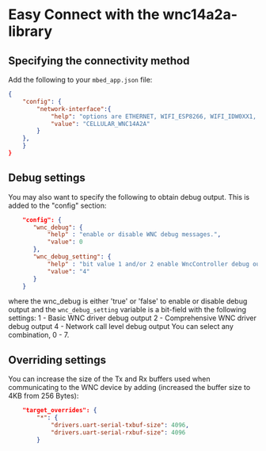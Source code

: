 
# Easy Connect with the wnc14a2a-library

## Specifying the connectivity method

Add the following to your `mbed_app.json` file:

```json
{
    "config": {
        "network-interface":{
            "help": "options are ETHERNET, WIFI_ESP8266, WIFI_IDW0XX1, WIFI_ODIN, WIFI_RTW, WIFI_WIZFI310, WIFI_ISM43362, MESH_LOWPAN_ND, MESH_THREAD, CELLULAR_ONBOARD, CELLULAR_WNC14A2A",
            "value": "CELLULAR_WNC14A2A"
        }
    },
    }
}
```

## Debug settings
You may also want to specify the following to obtain debug output. This is added to the "config" section:

```json
    "config": {
       "wnc_debug": {
           "help" : "enable or disable WNC debug messages.",
           "value": 0
       },
       "wnc_debug_setting": {
           "help" : "bit value 1 and/or 2 enable WncController debug output, bit value 4 enables mbed driver debug output.",
           "value": "4"
       }
    }
```

where the wnc_debug is either 'true' or 'false' to enable or disable debug output and the `wnc_debug_setting` variable is a 
bit-field with the following settings:
      1 - Basic WNC driver debug output
      2 - Comprehensive WNC driver debug output
      4 - Network call level debug output
You can select any combination, 0 - 7.

## Overriding settings
You can increase the size of the Tx and Rx buffers used when communicating to the WNC device by adding (increased the buffer
size to 4KB from 256 Bytes):


```json
    "target_overrides": {
        "*": {
            "drivers.uart-serial-txbuf-size": 4096,
            "drivers.uart-serial-rxbuf-size": 4096
        }
```

